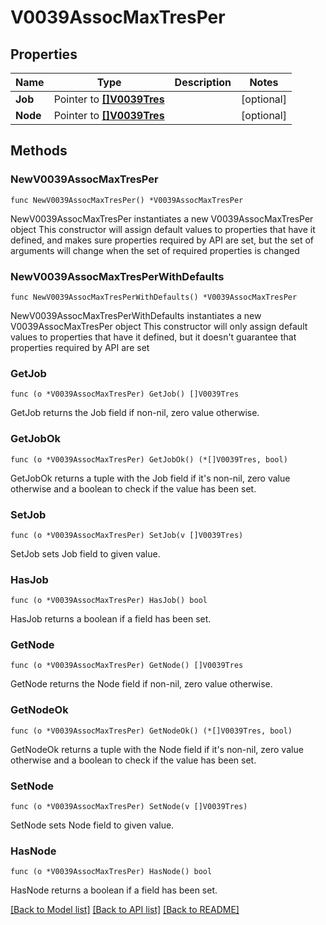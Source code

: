 # V0039AssocMaxTresPer

## Properties

Name | Type | Description | Notes
------------ | ------------- | ------------- | -------------
**Job** | Pointer to [**[]V0039Tres**](V0039Tres.md) |  | [optional] 
**Node** | Pointer to [**[]V0039Tres**](V0039Tres.md) |  | [optional] 

## Methods

### NewV0039AssocMaxTresPer

`func NewV0039AssocMaxTresPer() *V0039AssocMaxTresPer`

NewV0039AssocMaxTresPer instantiates a new V0039AssocMaxTresPer object
This constructor will assign default values to properties that have it defined,
and makes sure properties required by API are set, but the set of arguments
will change when the set of required properties is changed

### NewV0039AssocMaxTresPerWithDefaults

`func NewV0039AssocMaxTresPerWithDefaults() *V0039AssocMaxTresPer`

NewV0039AssocMaxTresPerWithDefaults instantiates a new V0039AssocMaxTresPer object
This constructor will only assign default values to properties that have it defined,
but it doesn't guarantee that properties required by API are set

### GetJob

`func (o *V0039AssocMaxTresPer) GetJob() []V0039Tres`

GetJob returns the Job field if non-nil, zero value otherwise.

### GetJobOk

`func (o *V0039AssocMaxTresPer) GetJobOk() (*[]V0039Tres, bool)`

GetJobOk returns a tuple with the Job field if it's non-nil, zero value otherwise
and a boolean to check if the value has been set.

### SetJob

`func (o *V0039AssocMaxTresPer) SetJob(v []V0039Tres)`

SetJob sets Job field to given value.

### HasJob

`func (o *V0039AssocMaxTresPer) HasJob() bool`

HasJob returns a boolean if a field has been set.

### GetNode

`func (o *V0039AssocMaxTresPer) GetNode() []V0039Tres`

GetNode returns the Node field if non-nil, zero value otherwise.

### GetNodeOk

`func (o *V0039AssocMaxTresPer) GetNodeOk() (*[]V0039Tres, bool)`

GetNodeOk returns a tuple with the Node field if it's non-nil, zero value otherwise
and a boolean to check if the value has been set.

### SetNode

`func (o *V0039AssocMaxTresPer) SetNode(v []V0039Tres)`

SetNode sets Node field to given value.

### HasNode

`func (o *V0039AssocMaxTresPer) HasNode() bool`

HasNode returns a boolean if a field has been set.


[[Back to Model list]](../README.md#documentation-for-models) [[Back to API list]](../README.md#documentation-for-api-endpoints) [[Back to README]](../README.md)


